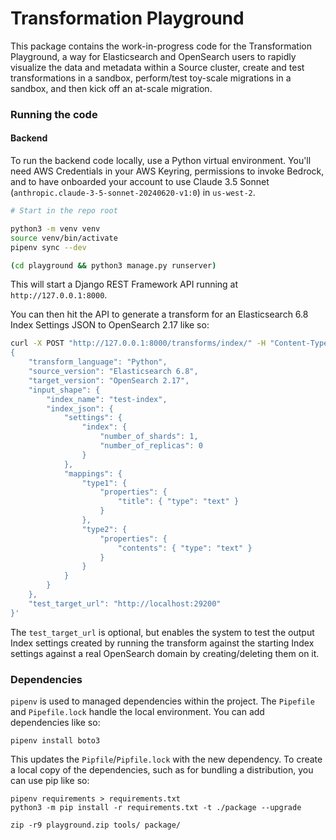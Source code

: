 # Transformation Playground

This package contains the work-in-progress code for the Transformation Playground, a way for Elasticsearch and OpenSearch users to rapidly visualize the data and metadata within a Source cluster, create and test transformations in a sandbox, perform/test toy-scale migrations in a sandbox, and then kick off an at-scale migration.

### Running the code

#### Backend
To run the backend code locally, use a Python virtual environment.  You'll need AWS Credentials in your AWS Keyring, permissions to invoke Bedrock, and to have onboarded your account to use Claude 3.5 Sonnet (`anthropic.claude-3-5-sonnet-20240620-v1:0`) in `us-west-2`.

```bash
# Start in the repo root

python3 -m venv venv
source venv/bin/activate
pipenv sync --dev

(cd playground && python3 manage.py runserver)
```

This will start a Django REST Framework API running at `http://127.0.0.1:8000`.

You can then hit the API to generate a transform for an Elasticsearch 6.8 Index Settings JSON to OpenSearch 2.17 like so:

```bash
curl -X POST "http://127.0.0.1:8000/transforms/index/" -H "Content-Type: application/json" -d '
{
    "transform_language": "Python",
    "source_version": "Elasticsearch 6.8",
    "target_version": "OpenSearch 2.17",
    "input_shape": {
        "index_name": "test-index",
        "index_json": {
            "settings": {
                "index": {
                    "number_of_shards": 1,
                    "number_of_replicas": 0
                }
            },
            "mappings": {
                "type1": {
                    "properties": {
                        "title": { "type": "text" }
                    }
                },
                "type2": {
                    "properties": {
                        "contents": { "type": "text" }
                    }
                }
            }
        }
    },
    "test_target_url": "http://localhost:29200"
}'
```

The `test_target_url` is optional, but enables the system to test the output Index settings created by running the transform against the starting Index settings against a real OpenSearch domain by creating/deleting them on it.


### Dependencies
`pipenv` is used to managed dependencies within the project.  The `Pipefile` and `Pipefile.lock` handle the local environment.  You can add dependencies like so:

```
pipenv install boto3
```

This updates the `Pipfile`/`Pipfile.lock` with the new dependency.  To create a local copy of the dependencies, such as for bundling a distribution, you can use pip like so:

```
pipenv requirements > requirements.txt
python3 -m pip install -r requirements.txt -t ./package --upgrade

zip -r9 playground.zip tools/ package/
```